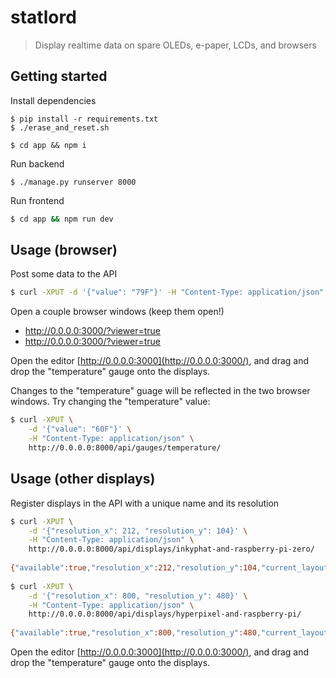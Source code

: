 # statlord

> Display realtime data on spare OLEDs, e-paper, LCDs, and browsers

## Getting started

Install dependencies
```
$ pip install -r requirements.txt
$ ./erase_and_reset.sh

$ cd app && npm i
```

Run backend
```
$ ./manage.py runserver 8000
```

Run frontend
```bash
$ cd app && npm run dev
``` 

## Usage (browser)

Post some data to the API

```bash
$ curl -XPUT -d '{"value": "79F"}' -H "Content-Type: application/json" http://0.0.0.0:8000/api/gauges/temperature/
```

Open a couple browser windows (keep them open!)

* http://0.0.0.0:3000/?viewer=true
* http://0.0.0.0:3000/?viewer=true

Open the editor [http://0.0.0.0:3000](http://0.0.0.0:3000/), and drag and drop the "temperature" gauge onto the displays.

Changes to the "temperature" guage will be reflected in the two browser windows. Try changing the "temperature" value:

```bash
$ curl -XPUT \
    -d '{"value": "60F"}' \
    -H "Content-Type: application/json" \
    http://0.0.0.0:8000/api/gauges/temperature/
```

## Usage (other displays)

Register displays in the API with a unique name and its resolution

```bash
$ curl -XPUT \
    -d '{"resolution_x": 212, "resolution_y": 104}' \
    -H "Content-Type: application/json" \
    http://0.0.0.0:8000/api/displays/inkyphat-and-raspberry-pi-zero/
    
{"available":true,"resolution_x":212,"resolution_y":104,"current_layout":null}
    
$ curl -XPUT \
    -d '{"resolution_x": 800, "resolution_y": 480}' \
    -H "Content-Type: application/json" \
    http://0.0.0.0:8000/api/displays/hyperpixel-and-raspberry-pi/
    
{"available":true,"resolution_x":800,"resolution_y":480,"current_layout":null}
```

Open the editor [http://0.0.0.0:3000](http://0.0.0.0:3000/), and drag and drop the "temperature" gauge onto the displays.

